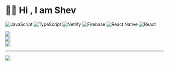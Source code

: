 # 👋🏻 Hi , I am Shev 



![JavaScript](https://img.shields.io/badge/javascript-%23323330.svg?style=for-the-badge&logo=javascript&logoColor=%23F7DF1E) ![TypeScript](https://img.shields.io/badge/typescript-%23007ACC.svg?style=for-the-badge&logo=typescript&logoColor=white) ![Netlify](https://img.shields.io/badge/netlify-%23000000.svg?style=for-the-badge&logo=netlify&logoColor=#00C7B7) ![Firebase](https://img.shields.io/badge/firebase-%23039BE5.svg?style=for-the-badge&logo=firebase) ![React Native](https://img.shields.io/badge/react_native-%2320232a.svg?style=for-the-badge&logo=react&logoColor=%2361DAFB) ![React](https://img.shields.io/badge/react-%2320232a.svg?style=for-the-badge&logo=react&logoColor=%2361DAFB)

![](https://github-readme-stats.vercel.app/api?username=mshevaatallah&theme=dark&hide_border=false&include_all_commits=false&count_private=false)<br/>
![](https://github-readme-streak-stats.herokuapp.com/?user=mshevaatallah&theme=dark&hide_border=false)<br/>
![](https://github-readme-stats.vercel.app/api/top-langs/?username=mshevaatallah&theme=dark&hide_border=false&include_all_commits=false&count_private=false&layout=compact)

---
[![](https://visitcount.itsvg.in/api?id=mshevaatallah&icon=0&color=0)](https://visitcount.itsvg.in)

